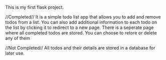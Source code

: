 This is my first flask project.

//Completed//
It is a simple todo list app that allows you to add and remove todos from a list.
You can also add additional information to each todo on the list by clicking it to redirect to a new page.
There is a seperate page where all completed todos are stored. You can choose to retore or delete any of them

//Not Completed//
All todos and their details are stored in a database for later use.

